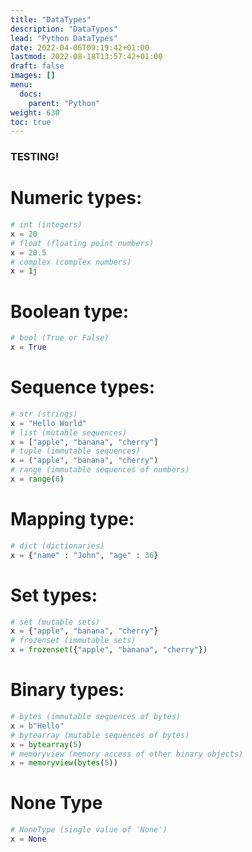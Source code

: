 ```yaml
---
title: "DataTypes"
description: "DataTypes"
lead: "Python DataTypes"
date: 2022-04-06T09:19:42+01:00
lastmod: 2022-08-18T13:57:42+01:00
draft: false
images: []
menu:
  docs:
    parent: "Python"
weight: 630
toc: true
---
```


### TESTING!

# Numeric types:
```python
# int (integers)
x = 20
# float (floating point numbers)
x = 20.5
# complex (complex numbers)
x = 1j
```
# Boolean type:
```python
# bool (True or False)
x = True
```
# Sequence types:
```python
# str (strings)
x = "Hello World"
# list (mutable sequences)
x = ["apple", "banana", "cherry"]
# tuple (immutable sequences) 
x = ("apple", "banana", "cherry")
# range (immutable sequences of numbers)
x = range(6)
```
# Mapping type:
```python
# dict (dictionaries)
x = {"name" : "John", "age" : 36}
```
# Set types:
```python
# set (mutable sets)
x = {"apple", "banana", "cherry"}
# frozenset (immutable sets)
x = frozenset({"apple", "banana", "cherry"})
```
# Binary types:
```python
# bytes (immutable sequences of bytes)
x = b"Hello"
# bytearray (mutable sequences of bytes)
x = bytearray(5)
# memoryview (memory access of other binary objects)
x = memoryview(bytes(5))
```
# None Type
```python
# NoneType (single value of 'None')
x = None
```